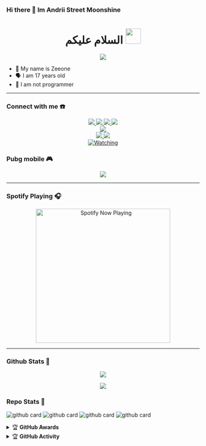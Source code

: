 ### Hi there 👋 Im Andrii Street Moonshine

<h1 align="center">السلام عليكم <img src="https://user-images.githubusercontent.com/1303154/88677602-1635ba80-d120-11ea-84d8-d263ba5fc3c0.gif" width="40px" alt=""><br></h1>
<p align="center">
  <img src="https://avatars.githubusercontent.com/u/82263175?v=4" />
</p>

<p align="center">

- 👼 My name is Zeeone 
- 🗣️ I am 17 years old 
- 🔭 I am not programmer

</p>

------
### Connect with me ☎️
<p align="center">
  <a href="https://instagram.com/zeeoneofc"><img src="https://img.shields.io/badge/Instagram-E4405F?style=for-the-badge&logo=instagram&logoColor=white"/> 
  <a href="https://wa.me/message/JBGU4J2DVYEDK1"><img src="https://img.shields.io/badge/WhatsApp-25D366?style=for-the-badge&logo=whatsapp&logoColor=white" />
  <a href="https://www.facebook.com/profile.php?id=100015526687857"><img src="https://img.shields.io/badge/Facebook-%234267B2.svg?&style=for-the-badge&logo=facebook&logoColor=white" />
  <a href="https://t.me/zeeoneee"><img src="https://img.shields.io/badge/Telegram-%230088cc.svg?&style=for-the-badge&logo=telegram&logoColor=white" /> <br>
  <a href="https://youtu.be/WgeItwiifYs"><img src="https://img.shields.io/badge/YouTube-zeeone ofc-ff0000?style=for-the-badge&logo=youtube&logoColor=ff0000&link=https://youtube.com/channel/UCdzWwbApjkyODby7_MoRYlA" /><br>
  <a name=zeeoneofc&label=VIEWS&style=flat-square&color=orange" />
  <a href="https://github.com/zeeoneofc"><img src="https://img.shields.io/badge/-GitHub-black?style=flat-square&logo=github" /> 
  <a href="https://youtube.com/channel/UCdzWwbApjkyODby7_MoRYlA"><img src="https://img.shields.io/youtube/channel/subscribers/UCdzWwbApjkyODby7_MoRYlA?style=social" /> <br>
  <a href="https://komarev.com/ghpvc/?username=zeeoneofc&color=blue&style=flat-square&label=Profile+Views"><img title="Watching" src="https://komarev.com/ghpvc/?username=zeeoneofc&color=blue&style=flat-square&label=Profile+View"></a>
</p>

### Pubg mobile 🎮
<p align="center">
  <img src="https://github.com/zeeoneofc/zeeoneofc/blob/zeeoneofc/2047a1zwq1.gif" />
</p>

------

### Spotify Playing 🎧

<p align="center">
  <a href="https://open.spotify.com/user/hbv7yzic965h9y82w194av0cz" target="_blank"><img src="https://now-playing-on-spotify.vercel.app/api/spotify" alt="Spotify Now Playing" width="350"/></a>
</p>

------

### Github Stats 🚀

<p align="center"><a href="https://github.com/zeeoneofc"><img src="https://github-readme-stats.vercel.app/api?username=zeeoneofc&show_icons=true&theme=radical"></a></p>
<p align="center"><a href="https://github.com/zeeoneofc"><img src="https://github-readme-stats.vercel.app/api/top-langs/?username=zeeoneofc&theme=radical&layout=compact"></a></p> 

### Repo Stats 🔭
![github card](https://github-readme-stats.vercel.app/api/pin/?username=zeeoneofc&repo=api-zeeoneofc&theme=dark)
![github card](https://github-readme-stats.vercel.app/api/pin/?username=zeeoneofc&repo=Alpha-userbot&theme=nightowl)
![github card](https://github-readme-stats.vercel.app/api/pin/?username=zeeoneofc&repo=Lord-Userbot&theme=dark)
![github card](https://github-readme-stats.vercel.app/api/pin/?username=zeeoneofc&repo=zeeoneofc&theme=nightowl)


<details>
    <summary>&#127942 <b>GitHub Awards</b></summary><br/>

![Github Trophy](https://github-profile-trophy.vercel.app/?username=phaticusthiccy)

</details>

<details>
    <summary>&#127942 <b>GitHub Activity</b></summary><br/>

![Metrics](https://metrics.lecoq.io/zeeoneofc?template=classic&repositories.forks=true&languages=1&languages.colors=github&languages.threshold=0%25&config.timezone=Asia%2FMakassar)

</details> 
